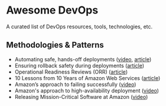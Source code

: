 # Awesome DevOps

A curated list of DevOps resources, tools, technologies, etc.

## Methodologies & Patterns
- Automating safe, hands-off deployments ([video](https://youtu.be/ngnMj1zbMPY), [article](https://aws.amazon.com/builders-library/automating-safe-hands-off-deployments/))
- Ensuring rollback safety during deployments ([article](https://aws.amazon.com/builders-library/ensuring-rollback-safety-during-deployments/))
- Operational Readiness Reviews (ORR) ([article](https://docs.aws.amazon.com/wellarchitected/latest/operational-readiness-reviews/wa-operational-readiness-reviews.html))
- 10 Lessons from 10 Years of Amazon Web Services ([article](https://www.allthingsdistributed.com/2016/03/10-lessons-from-10-years-of-aws.html))
- Amazon’s approach to failing successfully ([video](https://youtu.be/yQiRli2ZPxU))
- Amazon's approach to high-availability deployment ([video](https://youtu.be/bCgD2bX1LI4))
- Releasing Mission-Critical Software at Amazon ([video](https://youtu.be/I61KKO1rAQ8))
